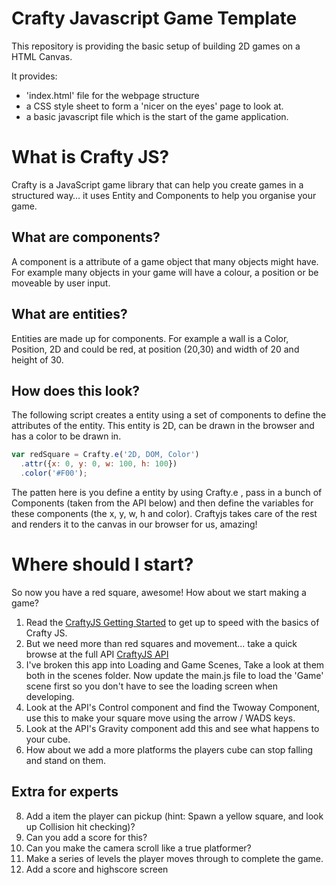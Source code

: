 # Crafty Javascript Game Template
This repository is providing the basic setup of building 2D games on a HTML Canvas.

It provides:
- 'index.html' file for the webpage structure
- a CSS style sheet to form a 'nicer on the eyes' page to look at.
- a basic javascript file which is the start of the game application.

# What is Crafty JS?

Crafty is a JavaScript game library that can help you create games in a structured way… it uses Entity and Components to help you organise your game.

## What are components?
A component is a attribute of a game object that many objects might have. For example many objects in your game will have a colour, a position or be moveable by user input.

## What are entities?
Entities are made up for components. For example a wall is a Color, Position, 2D and could be red, at position (20,30) and width of 20 and height of 30.

## How does this look?
The following script creates a entity using a set of components to define the attributes of the entity. This entity is 2D, can be drawn in the browser and has a color to be drawn in.
```javascript
var redSquare = Crafty.e('2D, DOM, Color')
  .attr({x: 0, y: 0, w: 100, h: 100})
  .color('#F00');
```

The patten here is you define a entity by using Crafty.e , pass in a bunch of Components (taken from the API below) and then define the variables for these components (the x, y, w, h and color). Craftyjs takes care of the rest and renders it to the canvas in our browser for us, amazing!



# Where should I start?
So now you have a red square, awesome! How about we start making a game?

1. Read the [CraftyJS Getting Started](http://craftyjs.com/getting-started/) to get up to speed with the basics of Crafty JS.
2. But we need more than red squares and movement... take a quick browse at the full API [CraftyJS API](http://craftyjs.com/api/)
3. I've broken this app into Loading and Game Scenes, Take a look at them both in the scenes folder. Now update the main.js file to load the 'Game' scene first so you don't have to see the loading screen when developing.
4. Look at the API's Control component and find the Twoway Component, use this to make your square move using the arrow / WADS keys.
5. Look at the API's Gravity component add this and see what happens to your cube.
6. How about we add a more platforms the players cube can stop falling and stand on them. 

## Extra for experts
8. Add a item the player can pickup (hint: Spawn a yellow square, and look up Collision hit checking)?
9. Can you add a score for this?
10. Can you make the camera scroll like a true platformer?
11. Make a series of levels the player moves through to complete the game. 
12. Add a score and highscore screen

